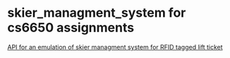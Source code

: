 # skier_managment_system for cs6650 assignments


[API for an emulation of skier managment system for RFID tagged lift ticket](https://app.swaggerhub.com/apis/cloud-perf/SkiDataAPI/1.16#) 
